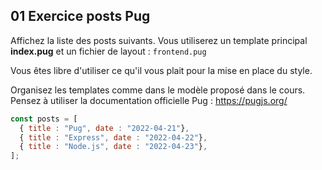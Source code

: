## 01 Exercice posts Pug

Affichez la liste des posts suivants. Vous utiliserez un template principal **index.pug** et un fichier de layout : `frontend.pug`

Vous êtes libre d'utiliser ce qu'il vous plait pour la mise en place du style.

Organisez les templates comme dans le modèle proposé dans le cours. Pensez à utiliser la documentation officielle Pug : https://pugjs.org/

```js
const posts = [
  { title : "Pug", date : "2022-04-21"},
  { title : "Express", date : "2022-04-22"},
  { title : "Node.js", date : "2022-04-23"},
];
```